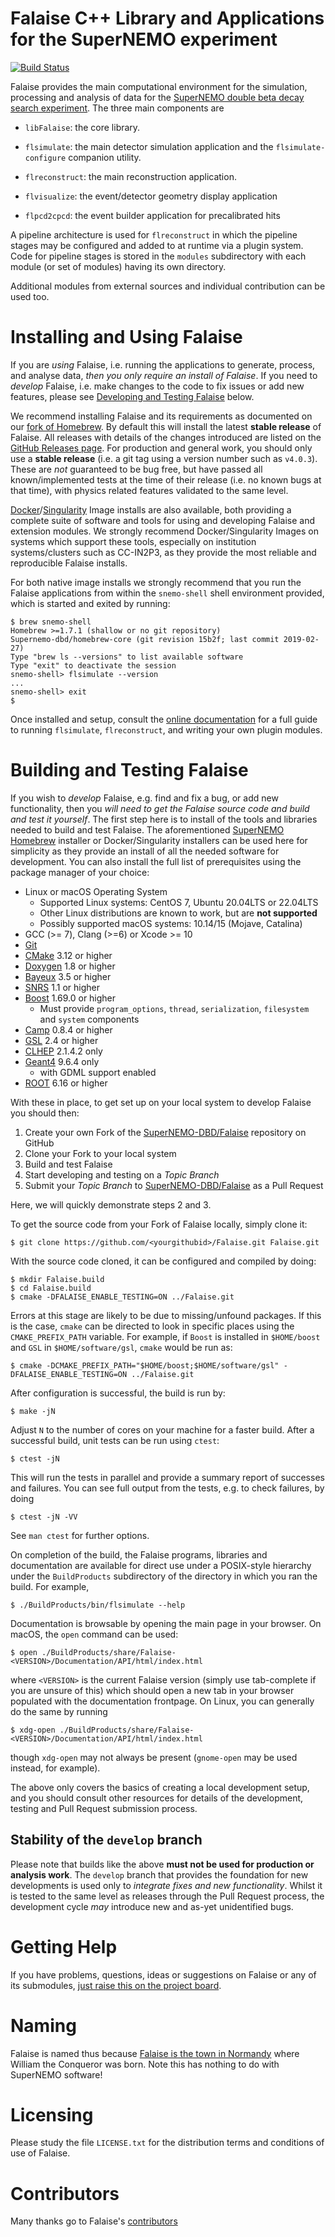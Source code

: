 # Falaise C++ Library and Applications for the SuperNEMO experiment

[![Build Status](https://travis-ci.org/SuperNEMO-DBD/Falaise.svg?branch=develop)](https://travis-ci.org/SuperNEMO-DBD/Falaise)

Falaise   provides  the   main  computational   environment  for   the
simulation, processing and analysis of  data for the [SuperNEMO double
beta  decay search  experiment](http://nemo.in2p3.fr). The  three main
components are

- `libFalaise`: the core library.

- `flsimulate`: the main detector simulation application
   and the `flsimulate-configure` companion utility.

- `flreconstruct`: the main reconstruction application.

- `flvisualize`: the event/detector geometry display application

- `flpcd2cpcd`: the event builder application for precalibrated hits

A  pipeline architecture  is  used for  `flreconstruct`  in which  the
pipeline stages may be configured and added to at runtime via a plugin
system.   Code  for  pipeline  stages is  stored  in  the  ``modules``
subdirectory  with each  module (or  set  of modules)  having its  own
directory.

Additional modules from external sources and individual contribution
can be used too.

# Installing and Using Falaise

If you are _using_ Falaise, i.e. running the applications to generate,
process,  and analyse  data,  _then  you only  require  an install  of
Falaise_. If you  need to _develop_ Falaise, i.e. make  changes to the
code to  fix issues or  add new  features, please see  [Developing and
Testing Falaise](#developing-and-testing-falaise) below.

We recommend installing Falaise and  its requirements as documented on
our  [fork  of  Homebrew](https://github.com/SuperNEMO-DBD/brew).   By
default   this  will   install  the   latest  **stable   release**  of
Falaise.  All releases  with  details of  the  changes introduced  are
listed           on           the           [GitHub           Releases
page](https://github.com/SuperNEMO-DBD/Falaise/releases).          For
production and general work, you  should only use a **stable release**
(i.e. a  git tag using a  version number such as  `v4.0.3`). These are
_not_ guaranteed to be bug free, but have passed all known/implemented
tests at the time of their release  (i.e. no known bugs at that time),
with physics related features validated to the same level.

[Docker](https://www.docker.com)/[Singularity](https://www.sylabs.io/singularity/)
Image installs are also available,  both providing a complete suite of
software  and tools  for using  and developing  Falaise and  extension
modules. We  strongly recommend  Docker/Singularity Images  on systems
which support these tools,  especially on institution systems/clusters
such as CC-IN2P3,  as they provide the most  reliable and reproducible
Falaise installs.

For both native image installs we strongly recommend that you run the Falaise applications from within
the `snemo-shell` shell environment provided, which is started and exited by running:

```console
$ brew snemo-shell
Homebrew >=1.7.1 (shallow or no git repository)
Supernemo-dbd/homebrew-core (git revision 15b2f; last commit 2019-02-27)
Type "brew ls --versions" to list available software
Type "exit" to deactivate the session
snemo-shell> flsimulate --version
...
snemo-shell> exit
$
```

Once     installed     and      setup,     consult     the     [online
documentation](https://supernemo-dbd.github.io/Falaise)  for   a  full
guide to  running `flsimulate`, `flreconstruct`, and  writing your own
plugin modules.


# Building  and Testing  Falaise

If you wish to _develop_ Falaise, e.g.  find and fix a bug, or add new
functionality, then you _will need to  get the Falaise source code and
build and test it yourself_. The first  step here is to install of the
tools  and   libraries  needed  to   build  and  test   Falaise.   The
aforementioned                                              [SuperNEMO
Homebrew](https://github.com/SuperNEMO-DBD/brew)      installer     or
Docker/Singularity installers can be used  here for simplicity as they
provide an install of all the needed software for development. You can
also install the full list  of prerequisites using the package manager
of your choice:

- Linux or macOS Operating System
  - Supported Linux systems: CentOS 7, Ubuntu 20.04LTS or 22.04LTS
  - Other Linux distributions are known to work, but are **not supported**
  - Possibly supported macOS systems: 10.14/15 (Mojave, Catalina)
- GCC (>= 7), Clang (>=6) or Xcode >= 10
- [Git](https://git-scm.com)
- [CMake](https://cmake.org) 3.12 or higher
- [Doxygen](http://www.doxygen.org) 1.8 or higher
- [Bayeux](https://github.com/SuperNEMO-DBD/Bayeux) 3.5 or higher
- [SNRS](https://github.com/SuperNEMO-DBD/SNRS) 1.1 or higher
- [Boost](https:/boost.org) 1.69.0 or higher
  - Must provide `program_options`, `thread`, `serialization`, `filesystem` and `system` components
- [Camp](https://github.com/tegesoft/camp) 0.8.4 or higher
- [GSL](http://www.gnu.org/s/gsl) 2.4 or higher
- [CLHEP](http://proj-clhep.web.cern.ch) 2.1.4.2 only
- [Geant4](http://geant4.cern.ch) 9.6.4 only
   - with GDML support enabled
- [ROOT](http://root.cern.ch) 6.16 or higher

With these  in place, to  get set up on  your local system  to develop
Falaise you should then:

1. Create your own Fork of the [SuperNEMO-DBD/Falaise](https://github.com/SuperNEMO-DBD/Falaise) repository on GitHub
2. Clone your Fork to your local system
3. Build and test Falaise
4. Start developing and testing on a _Topic Branch_
5. Submit your _Topic Branch_ to [SuperNEMO-DBD/Falaise](https://github.com/SuperNEMO-DBD/Falaise) as a Pull Request

Here, we will quickly demonstrate steps 2 and 3.

To get the source code from your Fork of Falaise locally, simply clone it:

```
$ git clone https://github.com/<yourgithubid>/Falaise.git Falaise.git
```

With the source code cloned, it can be configured and compiled by doing:

```
$ mkdir Falaise.build
$ cd Falaise.build
$ cmake -DFALAISE_ENABLE_TESTING=ON ../Falaise.git
```

Errors  at  this  stage  are  likely  to  be  due  to  missing/unfound
packages. If  this is  the case,  `cmake` can be  directed to  look in
specific places  using the `CMAKE_PREFIX_PATH` variable.  For example,
if   `Boost`   is   installed    in   `$HOME/boost`   and   `GSL`   in
`$HOME/software/gsl`, `cmake` would be run as:

```
$ cmake -DCMAKE_PREFIX_PATH="$HOME/boost;$HOME/software/gsl" -DFALAISE_ENABLE_TESTING=ON ../Falaise.git
```

After configuration is successful, the build is run by:

```
$ make -jN
```

Adjust  `N` to  the  number of  cores  on your  machine  for a  faster
build. After a successful build, unit tests can be run using `ctest`:

```
$ ctest -jN
```

This will  run the tests in  parallel and provide a  summary report of
successes  and failures.  You  can  see full  output  from the  tests,
e.g. to check failures, by doing

```
$ ctest -jN -VV
```

See `man ctest` for further options.

On  completion  of the  build,  the  Falaise programs,  libraries  and
documentation  are  available  for  direct  use  under  a  POSIX-style
hierarchy under  the `BuildProducts` subdirectory of  the directory in
which you ran the build. For example,

```
$ ./BuildProducts/bin/flsimulate --help
```

Documentation is browsable  by opening the main page  in your browser.
On macOS, the `open` command can be used:

```
$ open ./BuildProducts/share/Falaise-<VERSION>/Documentation/API/html/index.html
```

where  ``<VERSION>``  is  the  current  Falaise  version  (simply  use
tab-complete if you are unsure of this) which should open a new tab in
your browser populated with the documentation frontpage. On Linux, you
can generally do the same by running

```
$ xdg-open ./BuildProducts/share/Falaise-<VERSION>/Documentation/API/html/index.html
```

though ``xdg-open`` may not always be present (``gnome-open`` may be used
instead, for example).

The  above only  covers the  basics  of creating  a local  development
setup,  and you  should consult  other  resources for  details of  the
development, testing and Pull Request submission process.


## Stability of the `develop` branch

Please  note  that builds  like  the  above  **must  not be  used  for
production or analysis work**.  The `develop` branch that provides the
foundation for new  developments is used only to  _integrate fixes and
new functionality_. Whilst it is tested  to the same level as releases
through  the  Pull  Request   process,  the  development  cycle  _may_
introduce new and as-yet unidentified bugs.


# Getting Help

If you have problems, questions, ideas or suggestions on Falaise or
any of its submodules, [just raise this on the project board](https://supernemo-dbd.github.io/Falaise/issues).

# Naming
Falaise is named thus because [Falaise is the town in Normandy](http://en.wikipedia.org/wiki/Falaise,_Calvados) where William
the Conqueror was born. Note this has nothing to do with SuperNEMO software!

# Licensing
Please study the file ``LICENSE.txt`` for the distribution terms and
conditions of use of Falaise.

# Contributors

Many thanks go to Falaise's [contributors](https://github.com/SuperNEMO-DBD/Falaise/graphs/contributors)
